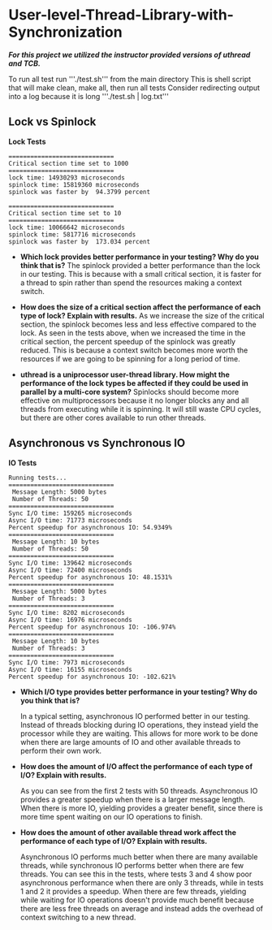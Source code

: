 # User-level-Thread-Library-with-Synchronization

***For this project we utilized the instructor provided versions of uthread and TCB.***

To run all test run '''./test.sh''' from the main directory
This is shell script that will make clean, make all, then run all tests
Consider redirecting output into a log because it is long '''./test.sh | log.txt'''

## Lock vs Spinlock

**Lock Tests**
```
=============================
Critical section time set to 1000
=============================
lock time: 14930293 microseconds
spinlock time: 15819360 microseconds
spinlock was faster by  94.3799 percent

=============================
Critical section time set to 10
=============================
lock time: 10066642 microseconds
spinlock time: 5817716 microseconds
spinlock was faster by  173.034 percent
```

- **Which lock provides better performance in your testing? Why do you think that is?**
 The spinlock provided a better performance than the lock in our testing. This is because with a small critical section, it is faster for a thread to spin rather than spend the resources making a context switch.

- **How does the size of a critical section affect the performance of each type of lock? Explain with results.**
  As we increase the size of the critical section, the spinlock becomes less and less effective compared to the lock. As seen in the tests above, when we increased the time in the critical section, the percent speedup of the spinlock was greatly reduced. This is because a context switch becomes more worth the resources if we are going to be spinning for a long period of time.

- **uthread is a uniprocessor user-thread library. How might the performance of the lock types be affected if they could be used in parallel by a multi-core system?**
  Spinlocks should become more effective on multiprocessors because it no longer blocks any and all threads from executing while it is spinning. It will still waste CPU cycles, but there are other cores available to run other threads.


## Asynchronous vs Synchronous IO

**IO Tests**
```
Running tests...
=============================
 Message Length: 5000 bytes
 Number of Threads: 50
=============================
Sync I/O time: 159265 microseconds
Async I/O time: 71773 microseconds
Percent speedup for asynchronous IO: 54.9349%
=============================
 Message Length: 10 bytes
 Number of Threads: 50
=============================
Sync I/O time: 139642 microseconds
Async I/O time: 72400 microseconds
Percent speedup for asynchronous IO: 48.1531%
=============================
 Message Length: 5000 bytes
 Number of Threads: 3
=============================
Sync I/O time: 8202 microseconds
Async I/O time: 16976 microseconds
Percent speedup for asynchronous IO: -106.974%
=============================
 Message Length: 10 bytes
 Number of Threads: 3
=============================
Sync I/O time: 7973 microseconds
Async I/O time: 16155 microseconds
Percent speedup for asynchronous IO: -102.621%

```

- **Which I/O type provides better performance in your testing? Why do you think that is?**  

  In a typical setting, asynchronous IO performed better in our testing. Instead of threads blocking during IO operations, they instead yield the processor while they are waiting. This allows for more work to be done when there are large amounts of IO and other available threads to perform their own work.

- **How does the amount of I/O affect the performance of each type of I/O? Explain with results.**  

  As you can see from the first 2 tests with 50 threads. Asynchronous IO provides a greater speedup when there is a larger message length. When there is more IO, yielding provides a greater benefit, since there is more time spent waiting on our IO operations to finish.

- **How does the amount of other available thread work affect the performance of each type of I/O? Explain with results.**  

  Asynchronous IO performs much better when there are many available threads, while synchronous IO performs better when there are few threads. You can see this in the tests, where tests 3 and 4 show poor asynchronous performance when there are only 3 threads, while in tests 1 and 2 it provides a speedup. When there are few threads, yielding while waiting for IO operations doesn't provide much benefit because there are less free threads on average and instead adds the overhead of context switching to a new thread.

